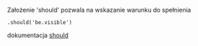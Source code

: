 
Założenie 'should' pozwala na wskazanie warunku do spełnienia

    .should('be.visible')
    
dokumentacja [should](https://docs.cypress.io/api/commands/should#Syntax)
